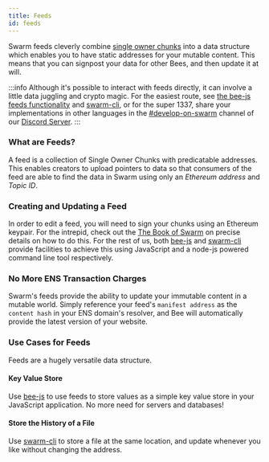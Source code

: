 ```yaml
---
title: Feeds
id: feeds
---
```


Swarm feeds cleverly combine
[single owner chunks](/docs/develop/tools-and-features/chunk-types)
into a data structure which enables you to have static addresses for
your mutable content. This means that you can signpost your data for
other Bees, and then update it at will.

:::info
Although it's possible to interact with feeds directly, it can involve
a little data juggling and crypto magic. For the easiest route, see
[the bee-js feeds functionality](/docs/develop/tools-and-features/bee-js) and
[swarm-cli](/docs/bee/working-with-bee/swarm-cli), or for the super 1337,
share your implementations in other languages in the
[#develop-on-swarm](https://discord.gg/C6dgqpxZkU) channel of our
[Discord Server](https://discord.gg/wdghaQsGq5).
:::

### What are Feeds?

A feed is a collection of Single Owner Chunks with predicatable addresses. This enables creators to upload pointers to data so that consumers of the feed are able to find the data in Swarm using only an _Ethereum address_ and _Topic ID_.

### Creating and Updating a Feed

In order to edit a feed, you will need to sign your chunks using an
Ethereum keypair. For the intrepid, check out the [The Book of Swarm](https://www.ethswarm.org/the-book-of-swarm-2.pdf) on precise details on how to do
this. For the rest of us, both [bee-js](/docs/develop/tools-and-features/bee-js)
and [swarm-cli](/docs/bee/working-with-bee/swarm-cli) provide facilities
to achieve this using JavaScript and a node-js powered command line
tool respectively.

### No More ENS Transaction Charges

Swarm's feeds provide the ability to update your immutable content in a mutable world. Simply reference your feed's `manifest address` as the `content hash` in your ENS domain's resolver, and Bee will automatically provide the latest version of your website.

### Use Cases for Feeds

Feeds are a hugely versatile data structure.

#### Key Value Store

Use [bee-js](/docs/develop/tools-and-features/bee-js) to use feeds to store values as a simple key value store in your JavaScript application. No more need for servers and databases!

#### Store the History of a File

Use [swarm-cli](/docs/bee/working-with-bee/swarm-cli) to store a file at the same location, and update whenever you like without changing the address.
